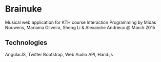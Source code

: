 # Brainuke
Musical web application for KTH course Interaction Programming
by Midas Nouwens, Mariama Oliveira, Sheng Li & Alexandre Andrieux
@ March 2015

## Technologies
AngularJS, Twitter Bootstrap, Web Audio API, Hand.js